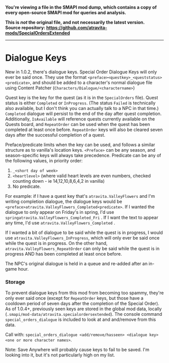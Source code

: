 **You're viewing a file in the SMAPI mod dump, which contains a copy of every open-source SMAPI mod
for queries and analysis.**

**This is _not_ the original file, and not necessarily the latest version.**  
**Source repository: https://github.com/atravita-mods/SpecialOrdersExtended**

----

Dialogue Keys
========

New in 1.0.2, there's dialogue keys. Special Order Dialogue Keys will only ever be said once. They use the format `<preface><questkey>_<queststatus><predicate>`, and should be added to a character's normal dialogue file using Content Patcher (`Characters/Dialogue/<charactername>`)

Quest key is the key for the quest (as it is in the `SpecialOrders` file). Quest status is either `Completed` or `InProgress`. (The status `Failed` is technically also available, but I don't think you can actually talk to a NPC in that time.) `Completed` dialogue will persist to the end of the day after quest completion. Additionally, `IsAvailable` will reference quests currently available on the Quests board, and `RepeatOrder` can be used when the quest has been completed at least once before. `RepeatOrder` keys will also be cleared seven days after the successful completion of a quest.

Preface/predicate limits when the key can be used, and follows a similar structure as to vanilla's location keys. `<Preface>` can be any season, and season-specific keys will always take precedence. Predicate can be any of the following values, in priority order:

1. `_<short day of week>`
2. `<heartlevel>` (where valid heart levels are even numbers, checked counting down - ie 14,12,10,8,6,4,2 in vanilla)
3. No predicate.

For example: if I have a quest key that's `atravita.ValleyFlowers` and I'm writing completion dialogue, the dialogue keys would be `<preface>atravita.ValleyFlowers_Completed<predicate>`. If I wanted the dialogue to only appear on Friday's in spring, I'd use `springatravita.ValleyFlowers_Completed_Fri` . If I want the text to appear any time, I'd use `atravita.ValleyFlowers_Completed` .

If I wanted a bit of dialogue to be said while the quest is in progress, I would use `atravita.ValleyFlowers_InProgress`, which will only ever be said once while the quest is in progress. On the other hand, `atravita.ValleyFlowers_RepeatOrder` can only be said while the quest is in progress AND has been completed at least once before.

The NPC's original dialogue is held in a queue and re-added after an in-game hour.

### Storage

To prevent dialogue keys from this mod from becoming too spammy, they're only ever said once (except for `RepeatOrder` keys, but those have a cooldown period of seven days after the completion of the Special Order). As of 1.0.4+, previously seen keys are stored in the global mod data, locally (`.smapi/mod-data/atravita.specialordersextended`). The console command `special_orders_dialogue` is included to look at and and/remove from this data.

Call with: `special_orders_dialogue <add/remove/hasseen> <dialogue key> <one or more character names>`.

Note: Save Anywhere will probably cause keys to fail to be saved. I'm looking into it, but it's not particularly high on my list.